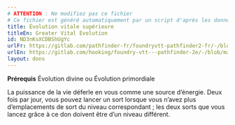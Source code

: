 ```yaml
---
# ATTENTION : Ne modifiez pas ce fichier
# Ce fichier est généré automatiquement par un script d'après les données du module Foundry VTT officiel et de sa traduction
title: Évolution vitale supérieure
titleEn: Greater Vital Evolution
id: ND3nKsXCDBShUgYc
urlFr: https://gitlab.com/pathfinder-fr/foundryvtt-pathfinder2-fr/-/blob/master/data/feats/ND3nKsXCDBShUgYc.htm
urlEn: https://gitlab.com/hooking/foundry-vtt---pathfinder-2e/-/blob/master/packs/data/feats.db/greater-vital-evolution.json
layout: dons
---
```

**Prérequis** Évolution divine ou Évolution primordiale

La puissance de la vie déferle en vous comme une source d’énergie. Deux fois par jour, vous pouvez lancer un sort lorsque vous n’avez plus d’emplacements de sort du niveau correspondant ; les deux sorts que vous lancez grâce à ce don doivent être d’un niveau différent.
